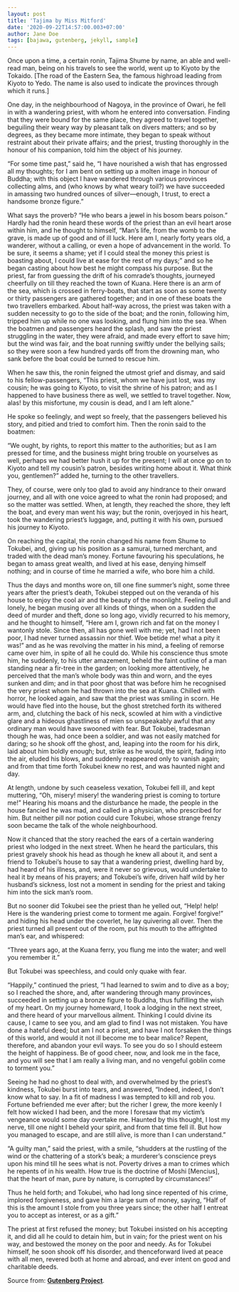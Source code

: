 ```yaml
---
layout: post
title: 'Tajima by Miss Mitford'
date: '2020-09-22T14:57:00.003+07:00'
author: Jane Doe
tags: [bajawa, gutenberg, jekyll, sample]
---
```


Once upon a time, a certain ronin, Tajima Shume by name, an able and well-read man, being on his travels to see the world, went up to Kiyoto by the Tokaido. [The road of the Eastern Sea, the famous highroad leading from Kiyoto to Yedo. The name is also used to indicate the provinces through which it runs.]

One day, in the neighbourhood of Nagoya, in the province of Owari, he fell in with a wandering priest, with whom he entered into conversation. Finding that they were bound for the same place, they agreed to travel together, beguiling their weary way by pleasant talk on divers matters; and so by degrees, as they became more intimate, they began to speak without restraint about their private affairs; and the priest, trusting thoroughly in the honour of his companion, told him the object of his journey.

“For some time past,” said he, “I have nourished a wish that has engrossed all my thoughts; for I am bent on setting up a molten image in honour of Buddha; with this object I have wandered through various provinces collecting alms, and (who knows by what weary toil?) we have succeeded in amassing two hundred ounces of silver—enough, I trust, to erect a handsome bronze figure.”

What says the proverb? “He who bears a jewel in his bosom bears poison.” Hardly had the ronin heard these words of the priest than an evil heart arose within him, and he thought to himself, “Man’s life, from the womb to the grave, is made up of good and of ill luck. Here am I, nearly forty years old, a wanderer, without a calling, or even a hope of advancement in the world. To be sure, it seems a shame; yet if I could steal the money this priest is boasting about, I could live at ease for the rest of my days;” and so he began casting about how best he might compass his purpose. But the priest, far from guessing the drift of his comrade’s thoughts, journeyed cheerfully on till they reached the town of Kuana. Here there is an arm of the sea, which is crossed in ferry-boats, that start as soon as some twenty or thirty passengers are gathered together; and in one of these boats the two travellers embarked. About half-way across, the priest was taken with a sudden necessity to go to the side of the boat; and the ronin, following him, tripped him up while no one was looking, and flung him into the sea. When the boatmen and passengers heard the splash, and saw the priest struggling in the water, they were afraid, and made every effort to save him; but the wind was fair, and the boat running swiftly under the bellying sails; so they were soon a few hundred yards off from the drowning man, who sank before the boat could be turned to rescue him.

When he saw this, the ronin feigned the utmost grief and dismay, and said to his fellow-passengers, “This priest, whom we have just lost, was my cousin; he was going to Kiyoto, to visit the shrine of his patron; and as I happened to have business there as well, we settled to travel together. Now, alas! by this misfortune, my cousin is dead, and I am left alone.”

He spoke so feelingly, and wept so freely, that the passengers believed his story, and pitied and tried to comfort him. Then the ronin said to the boatmen:

“We ought, by rights, to report this matter to the authorities; but as I am pressed for time, and the business might bring trouble on yourselves as well, perhaps we had better hush it up for the present; I will at once go on to Kiyoto and tell my cousin’s patron, besides writing home about it. What think you, gentlemen?” added he, turning to the other travellers.

They, of course, were only too glad to avoid any hindrance to their onward journey, and all with one voice agreed to what the ronin had proposed; and so the matter was settled. When, at length, they reached the shore, they left the boat, and every man went his way; but the ronin, overjoyed in his heart, took the wandering priest’s luggage, and, putting it with his own, pursued his journey to Kiyoto.

On reaching the capital, the ronin changed his name from Shume to Tokubei, and, giving up his position as a samurai, turned merchant, and traded with the dead man’s money. Fortune favouring his speculations, he began to amass great wealth, and lived at his ease, denying himself nothing; and in course of time he married a wife, who bore him a child.

Thus the days and months wore on, till one fine summer’s night, some three years after the priest’s death, Tokubei stepped out on the veranda of his house to enjoy the cool air and the beauty of the moonlight. Feeling dull and lonely, he began musing over all kinds of things, when on a sudden the deed of murder and theft, done so long ago, vividly recurred to his memory, and he thought to himself, “Here am I, grown rich and fat on the money I wantonly stole. Since then, all has gone well with me; yet, had I not been poor, I had never turned assassin nor thief. Woe betide me! what a pity it was!” and as he was revolving the matter in his mind, a feeling of remorse came over him, in spite of all he could do. While his conscience thus smote him, he suddenly, to his utter amazement, beheld the faint outline of a man standing near a fir-tree in the garden; on looking more attentively, he perceived that the man’s whole body was thin and worn, and the eyes sunken and dim; and in that poor ghost that was before him he recognised the very priest whom he had thrown into the sea at Kuana. Chilled with horror, he looked again, and saw that the priest was smiling in scorn. He would have fled into the house, but the ghost stretched forth its withered arm, and, clutching the back of his neck, scowled at him with a vindictive glare and a hideous ghastliness of mien so unspeakably awful that any ordinary man would have swooned with fear. But Tokubei, tradesman though he was, had once been a soldier, and was not easily matched for daring; so he shook off the ghost, and, leaping into the room for his dirk, laid about him boldly enough; but, strike as he would, the spirit, fading into the air, eluded his blows, and suddenly reappeared only to vanish again; and from that time forth Tokubei knew no rest, and was haunted night and day.

At length, undone by such ceaseless vexation, Tokubei fell ill, and kept muttering, “Oh, misery! misery! the wandering priest is coming to torture me!” Hearing his moans and the disturbance he made, the people in the house fancied he was mad, and called in a physician, who prescribed for him. But neither pill nor potion could cure Tokubei, whose strange frenzy soon became the talk of the whole neighbourhood.

Now it chanced that the story reached the ears of a certain wandering priest who lodged in the next street. When he heard the particulars, this priest gravely shook his head as though he knew all about it, and sent a friend to Tokubei’s house to say that a wandering priest, dwelling hard by, had heard of his illness, and, were it never so grievous, would undertake to heal it by means of his prayers; and Tokubei’s wife, driven half wild by her husband’s sickness, lost not a moment in sending for the priest and taking him into the sick man’s room.

But no sooner did Tokubei see the priest than he yelled out, “Help! help! Here is the wandering priest come to torment me again. Forgive! forgive!” and hiding his head under the coverlet, he lay quivering all over. Then the priest turned all present out of the room, put his mouth to the affrighted man’s ear, and whispered:

“Three years ago, at the Kuana ferry, you flung me into the water; and well you remember it.”

But Tokubei was speechless, and could only quake with fear.

“Happily,” continued the priest, “I had learned to swim and to dive as a boy; so I reached the shore, and, after wandering through many provinces, succeeded in setting up a bronze figure to Buddha, thus fulfilling the wish of my heart. On my journey homeward, I took a lodging in the next street, and there heard of your marvellous ailment. Thinking I could divine its cause, I came to see you, and am glad to find I was not mistaken. You have done a hateful deed; but am I not a priest, and have I not forsaken the things of this world, and would it not ill become me to bear malice? Repent, therefore, and abandon your evil ways. To see you do so I should esteem the height of happiness. Be of good cheer, now, and look me in the face, and you will see that I am really a living man, and no vengeful goblin come to torment you.”

Seeing he had no ghost to deal with, and overwhelmed by the priest’s kindness, Tokubei burst into tears, and answered, “Indeed, indeed, I don’t know what to say. In a fit of madness I was tempted to kill and rob you. Fortune befriended me ever after; but the richer I grew, the more keenly I felt how wicked I had been, and the more I foresaw that my victim’s vengeance would some day overtake me. Haunted by this thought, I lost my nerve, till one night I beheld your spirit, and from that time fell ill. But how you managed to escape, and are still alive, is more than I can understand.”

“A guilty man,” said the priest, with a smile, “shudders at the rustling of the wind or the chattering of a stork’s beak; a murderer’s conscience preys upon his mind till he sees what is not. Poverty drives a man to crimes which he repents of in his wealth. How true is the doctrine of Moshi [Mencius], that the heart of man, pure by nature, is corrupted by circumstances!”

Thus he held forth; and Tokubei, who had long since repented of his crime, implored forgiveness, and gave him a large sum of money, saying, “Half of this is the amount I stole from you three years since; the other half I entreat you to accept as interest, or as a gift.”

The priest at first refused the money; but Tokubei insisted on his accepting it, and did all he could to detain him, but in vain; for the priest went on his way, and bestowed the money on the poor and needy. As for Tokubei himself, he soon shook off his disorder, and thenceforward lived at peace with all men, revered both at home and abroad, and ever intent on good and charitable deeds.

Source from: [**Gutenberg Project**](https://www.gutenberg.org/files/2035/2035-h/2035-h.htm#link2H_4_0002).

